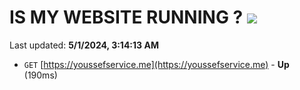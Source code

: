 # IS MY WEBSITE RUNNING ? [![](https://img.shields.io/static/v1?label=Sponsor&message=%E2%9D%A4&logo=GitHub&color=%23fe8e86)](https://github.com/sponsors/<username>)

Last updated: **5/1/2024, 3:14:13 AM**

- `GET` [https://youssefservice.me](https://youssefservice.me) - **Up** (190ms)
